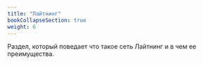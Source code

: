 ```yaml
---
title: "Лайтнинг"
bookCollapseSection: true
weight: 6
---
```


Раздел, который поведает что такое сеть Лайтнинг и в чем ее преимущества.
